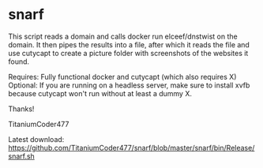 # snarf 
 
This script reads a domain and calls docker run elceef/dnstwist on the domain. It then pipes the results into a file, after which it reads the file and use cutycapt to create a picture folder with screenshots of the websites it found.

Requires: Fully functional docker and cutycapt (which also requires X)
Optional: If you are running on a headless server, make sure to install xvfb because cutycapt won't run without at least a dummy X.

Thanks!

TitaniumCoder477

Latest download: https://github.com/TitaniumCoder477/snarf/blob/master/snarf/bin/Release/snarf.sh
